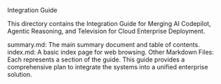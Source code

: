 Integration Guide

This directory contains the Integration Guide for Merging AI Codepilot, Agentic Reasoning, and Television for Cloud Enterprise Deployment.

summary.md: The main summary document and table of contents.
index.md: A basic index page for web browsing.
Other Markdown Files: Each represents a section of the guide.
This guide provides a comprehensive plan to integrate the systems into a unified enterprise solution.